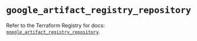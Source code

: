 # `google_artifact_registry_repository`

Refer to the Terraform Registry for docs: [`google_artifact_registry_repository`](https://registry.terraform.io/providers/hashicorp/google/5.19.0/docs/resources/artifact_registry_repository).
